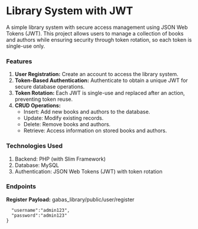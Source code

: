 # Library System with JWT
A simple library system with secure access management using JSON Web Tokens (JWT). This project allows users to manage a collection of books and authors while ensuring security through token rotation, so each token is single-use only.
### Features
1. **User Registration:** Create an account to access the library system.
2. **Token-Based Authentication:** Authenticate to obtain a unique JWT for secure database operations.
3. **Token Rotation:** Each JWT is single-use and replaced after an action, preventing token reuse.
4. **CRUD Operations:**
	- Insert: Add new books and authors to the database.
	- Update: Modify existing records.
	- Delete: Remove books and authors.
	- Retrieve: Access information on stored books and authors.

### Technologies Used
1. Backend: PHP (with Slim Framework)
2. Database: MySQL
3. Authentication: JSON Web Tokens (JWT) with token rotation

### Endpoints
**Register**
**Payload:** gabas_library/public/user/register
```{
  "username":"admin123",
  "password":"admin123"
}
```

